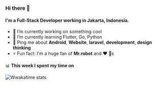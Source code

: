 ### Hi there 👋

#### I'm a Full-Stack Developer working in Jakarta, Indonesia.

- 🔭 I’m currently working on something cool
- 🌱 I’m currently learning Flutter, Go, Python
- 💬 Ping me about **Android**, **Website**, **laravel**, **development**, **design thinking**
- ⚡️ Fun fact: I'm a huge fan of **Mr.robot** and :heart: :dog:s

📊 **This week I spent my time on**

![Wwakatime stats](https://github-readme-stats-taupe-two.vercel.app/api/wakatime?username=budiliauw87&hide_title=true&hide_border=true)

